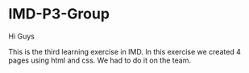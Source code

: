 # IMD-P3-Group
 
Hi Guys

This is the third learning exercise in IMD. In this exercise we created 4 pages using html and css. We had to do it on the team.
